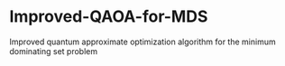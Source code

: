 # Improved-QAOA-for-MDS
Improved quantum approximate optimization algorithm for the minimum dominating set problem

